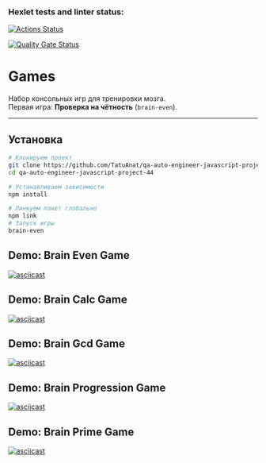 ### Hexlet tests and linter status:

[![Actions Status](https://github.com/TatuAnat/qa-auto-engineer-javascript-project-44/actions/workflows/hexlet-check.yml/badge.svg)](https://github.com/TatuAnat/qa-auto-engineer-javascript-project-44/actions)

[![Quality Gate Status](https://sonarcloud.io/api/project_badges/measure?project=TatuAnat_qa-auto-engineer-javascript-project-44&metric=alert_status)](https://sonarcloud.io/summary/new_code?id=TatuAnat_qa-auto-engineer-javascript-project-44)

# Games

Набор консольных игр для тренировки мозга.  
Первая игра: **Проверка на чётность** (`brain-even`).

---

## Установка

```bash
# Клонируем проект
git clone https://github.com/TatuAnat/qa-auto-engineer-javascript-project-44.git
cd qa-auto-engineer-javascript-project-44

# Устанавливаем зависимости
npm install

# Линкуем пакет глобально
npm link
# Запуск игры
brain-even
```

## Demo: Brain Even Game

[![asciicast](https://asciinema.org/a/745640.svg)](https://asciinema.org/a/745640)

## Demo: Brain Calc Game

[![asciicast](https://asciinema.org/a/745639.svg)](https://asciinema.org/a/745639)

## Demo: Brain Gcd Game

[![asciicast](https://asciinema.org/a/745643.svg)](https://asciinema.org/a/745643)

## Demo: Brain Progression Game

[![asciicast](https://asciinema.org/a/745644.svg)](https://asciinema.org/a/745644)

## Demo: Brain Prime Game

[![asciicast](https://asciinema.org/a/745645.svg)](https://asciinema.org/a/745645)
